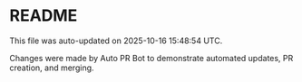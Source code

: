# README

This file was auto-updated on 2025-10-16 15:48:54 UTC.

Changes were made by Auto PR Bot to demonstrate automated updates, PR creation, and merging.
